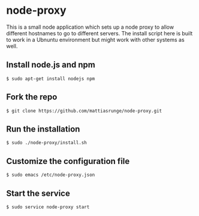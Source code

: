 # node-proxy

This is a small node application which sets up a node proxy to allow different hostnames to go to different servers. The install script here is built to work in a Ubnuntu environment but might work with other systems as well.


## Install node.js and npm

    $ sudo apt-get install nodejs npm

## Fork the repo

    $ git clone https://github.com/mattiasrunge/node-proxy.git


## Run the installation

    $ sudo ./node-proxy/install.sh


## Customize the configuration file

    $ sudo emacs /etc/node-proxy.json


## Start the service

    $ sudo service node-proxy start
